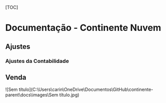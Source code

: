 [TOC]

# Documentação - Continente Nuvem

## Ajustes

### Ajustes da Contabilidade

## Venda

![Sem título](C:\Users\carin\OneDrive\Documentos\GitHub\continente-parent\docs\images\Sem título.jpg)